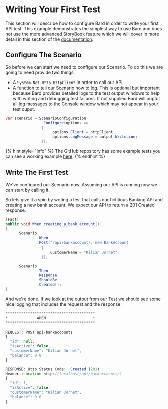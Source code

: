 # Writing Your First Test

This section will describe how to configure Bard in order to write your first API test. This example demonstrates the simplest way to use Bard and does not use the more advanced StoryBook feature which we will cover in more detail in this section of the [documentation](../scenario/given/).

## Configure The Scenario

So before we can start we need to configure our Scenario. To do this we are going to need provide two things.

* A `System.Net.Http.HttpClient` in order to call our API
* A function to tell our Scenario how to log. This is optional but important because Bard provides detailed logs to the test output windows to help with writing and debugging test failures. If not supplied Bard will ouptut all log messages to the Console window which may not appear in your test ouput.

```csharp
var scenario = ScenarioConfiguration
                .Configure(options =>
                {
                     options.Client = httpClient;
                     options.LogMessage = output.WriteLine;
                });
```

{% hint style="info" %}
 The GitHub repository has some example tests you can see a working example [here](https://github.com/sjclark76/bard/blob/515c7eb9c4490018af6cf4042d0b1fd48c32bd76/Bard/Bard.Tests/BankingTestBase.cs#L14-L32).
{% endhint %}

## Write The First Test

We've configured our Scenario now. Assuming our API is running now we can start by calling it.

So lets give it a spin by writing a test that calls our fictitious Banking API and creating a new bank account. We expect our API to return a 201 Created response.

```csharp
[Fact]
public void When_creating_a_bank_account()
{
      Scenario
              .When
              .Post("/api/bankaccount/, new BankAccount
                {
                    CustomerName = "Kilian Jornet"
                });

      Scenario
              .Then
              .Response
              .ShouldBe
              .Created();
}
```

And we're done. If we look at the output from our Test we should see some nice logging that includes the request and the response.

```javascript
****************************************
*             WHEN                     *
****************************************

REQUEST: POST api/bankaccounts
{
  "id": null,
  "isActive": false,
  "customerName": "Kilian Jornet",
  "balance": 0.0
}

RESPONSE: Http Status Code:  Created (201)
Header::Location http://localhost/api/bankaccounts/1
{
  "id": 1,
  "isActive": false,
  "customerName": "Kilian Jornet",
  "balance": 0.0
}
```



